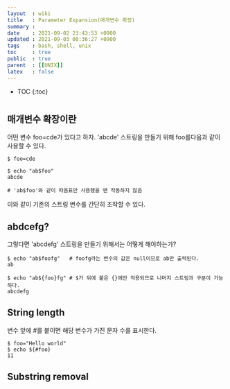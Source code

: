 ```yaml
---
layout  : wiki
title   : Parameter Expansion(매개변수 확장)
summary : 
date    : 2021-09-02 23:43:53 +0900
updated : 2021-09-03 00:36:27 +0900
tags    : bash, shell, unix 
toc     : true
public  : true
parent  : [[UNIX]]
latex   : false
---
```

* TOC
{:toc}

# 

## 매개변수 확장이란

어떤 변수 foo=cde가 있다고 하자. 'abcde' 스트링을 만들기 위해 foo를다음과 같이 사용할 수 있다.
```
$ foo=cde

$ echo "ab$foo"
abcde

# 'ab$foo'와 같이 따옴표만 사용했을 땐 작동하지 않음
```
이와 같이 기존의 스트링 변수를 간단히 조작할 수 있다.

## abdcefg?

그렇다면 'abcdefg' 스트링을 만들기 위해서는 어떻게 해야하는가?
```
$ echo "ab$foofg"	# foofg라는 변수의 값은 null이므로 ab만 출력된다.
ab

$ echo "ab${foo}fg"	# $가 뒤에 붙은 {}에만 적용되므로 나머지 스트링과 구분이 가능하다.
abcdefg
```

## String length
변수 앞에 #를 붙이면 해당 변수가 가진 문자 수를 표시한다.
```
$ foo="Hello world"
$ echo ${#foo}
11
```

## Substring removal 

